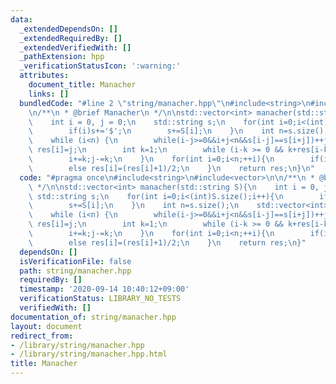```yaml
---
data:
  _extendedDependsOn: []
  _extendedRequiredBy: []
  _extendedVerifiedWith: []
  _pathExtension: hpp
  _verificationStatusIcon: ':warning:'
  attributes:
    document_title: Manacher
    links: []
  bundledCode: "#line 2 \"string/manacher.hpp\"\n#include<string>\n#include<vector>\n\
    \n/**\n * @brief Manacher\n */\n\nstd::vector<int> manacher(std::string S){\n\
    \    int i = 0, j = 0;\n    std::string s;\n    for(int i=0;i<(int)S.size();i++){\n\
    \        if(i)s+='$';\n        s+=S[i];\n    }\n    int n=s.size();\n    std::vector<int>res(n,0);\n\
    \    while (i<n) {\n        while(i-j>=0&&i+j<n&&s[i-j]==s[i+j])++j;\n       \
    \ res[i]=j;\n        int k=1;\n        while (i-k >= 0 && k+res[i-k]<j)res[i+k]=res[i-k],++k;\n\
    \        i+=k;j-=k;\n    }\n    for(int i=0;i<n;++i){\n        if(i%2)res[i]=res[i]/2;\n\
    \        else res[i]=(res[i]+1)/2;\n    }\n    return res;\n}\n"
  code: "#pragma once\n#include<string>\n#include<vector>\n\n/**\n * @brief Manacher\n\
    \ */\n\nstd::vector<int> manacher(std::string S){\n    int i = 0, j = 0;\n   \
    \ std::string s;\n    for(int i=0;i<(int)S.size();i++){\n        if(i)s+='$';\n\
    \        s+=S[i];\n    }\n    int n=s.size();\n    std::vector<int>res(n,0);\n\
    \    while (i<n) {\n        while(i-j>=0&&i+j<n&&s[i-j]==s[i+j])++j;\n       \
    \ res[i]=j;\n        int k=1;\n        while (i-k >= 0 && k+res[i-k]<j)res[i+k]=res[i-k],++k;\n\
    \        i+=k;j-=k;\n    }\n    for(int i=0;i<n;++i){\n        if(i%2)res[i]=res[i]/2;\n\
    \        else res[i]=(res[i]+1)/2;\n    }\n    return res;\n}"
  dependsOn: []
  isVerificationFile: false
  path: string/manacher.hpp
  requiredBy: []
  timestamp: '2020-09-14 10:40:12+09:00'
  verificationStatus: LIBRARY_NO_TESTS
  verifiedWith: []
documentation_of: string/manacher.hpp
layout: document
redirect_from:
- /library/string/manacher.hpp
- /library/string/manacher.hpp.html
title: Manacher
---
```


